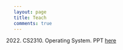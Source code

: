 ```yaml
---
layout: page
title: Teach
comments: true
---
```


2022. CS2310. Operating System. PPT [here](./ppt-files/L1-1.pdf)
